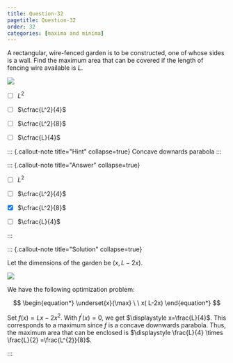 ```yaml
---
title: Question-32
pagetitle: Question-32
order: 32
categories: [maxima and minima]
---
```


A rectangular, wire-fenced garden is to be constructed, one of whose sides is a wall. Find the maximum area that can be covered if the length of fencing wire available is $\displaystyle L$.

![](img-6.svg)

- [ ] $L^2$

- [ ] $\cfrac{L^2}{4}$

- [ ] $\cfrac{L^2}{8}$

- [ ] $\cfrac{L}{4}$


::: {.callout-note title="Hint" collapse=true}
Concave downards parabola
:::

::: {.callout-note title="Answer" collapse=true}

- [ ] $L^2$

- [ ] $\cfrac{L^2}{4}$

- [x] $\cfrac{L^2}{8}$

- [ ] $\cfrac{L}{4}$


:::

::: {.callout-note title="Solution" collapse=true}

Let the dimensions of the garden be $\displaystyle ( x,L-2x)$.

![](img-7.svg)

We have the following optimization problem:

$$
\begin{equation*}
\underset{x}{\max} \ \ x( L-2x)
\end{equation*}
$$

Set $\displaystyle f( x) =Lx-2x^{2}$. With $\displaystyle f^{\prime }( x) =0$, we get $\displaystyle x=\frac{L}{4}$. This corresponds to a maximum since $\displaystyle f$ is a concave downwards parabola. Thus, the maximum area that can be enclosed is $\displaystyle \frac{L}{4} \times \frac{L}{2} =\frac{L^{2}}{8}$.

:::
